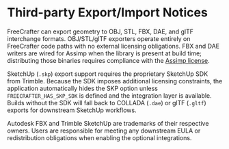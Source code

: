 # Third-party Export/Import Notices

FreeCrafter can export geometry to OBJ, STL, FBX, DAE, and glTF interchange formats. OBJ/STL/glTF exporters operate entirely on FreeCrafter code paths with no external licensing obligations. FBX and DAE writers are wired for Assimp when the library is present at build time; distributing those binaries requires compliance with the [Assimp license](https://github.com/assimp/assimp/blob/master/LICENSE).

SketchUp (`.skp`) export support requires the proprietary SketchUp SDK from Trimble. Because the SDK imposes additional licensing constraints, the application automatically hides the SKP option unless `FREECRAFTER_HAS_SKP_SDK` is defined and the integration layer is available. Builds without the SDK will fall back to COLLADA (`.dae`) or glTF (`.gltf`) exports for downstream SketchUp workflows.

Autodesk FBX and Trimble SketchUp are trademarks of their respective owners. Users are responsible for meeting any downstream EULA or redistribution obligations when enabling the optional integrations.
